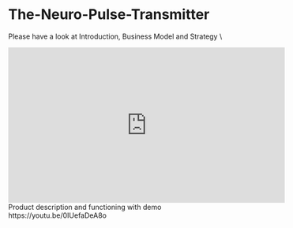 # The-Neuro-Pulse-Transmitter

Please have a look at
Introduction, Business Model and Strategy \
<iframe width="560" height="315" src="https://www.youtube.com/embed/aw0q_MiwXu4" frameborder="0" allow="accelerometer; autoplay; clipboard-write; encrypted-media; gyroscope; picture-in-picture" allowfullscreen></iframe>
Product description and functioning with demo https://youtu.be/0IUefaDeA8o
